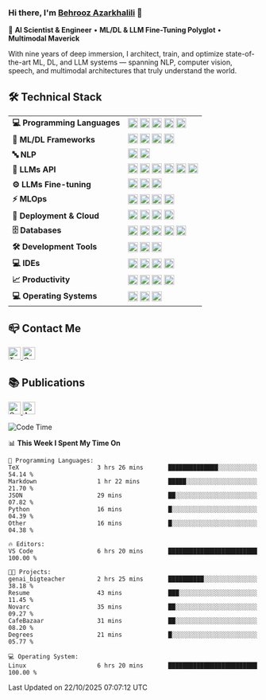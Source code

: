 ### Hi there, I'm [Behrooz Azarkhalili](https://twitter.com/Azarkhalili) 👋

🔬 **AI Scientist & Engineer** • **ML/DL & LLM Fine-Tuning Polyglot** • **Multimodal Maverick**

With nine years of deep immersion, I architect, train, and optimize state-of-the-art ML, DL, and LLM systems — spanning NLP, computer vision, speech, and multimodal architectures that truly understand the world.

<!---
## ⚙️ Core Expertise

### 🧠 LLM Fine-Tuning
- **Parameter-Efficient Techniques:** Implement LoRA, QLoRA, Prefix-Tuning, and Adapter-Tuning using Hugging Face PEFT library to inject lightweight adapters into frozen transformers, cutting memory & parameters by orders of magnitude while maintaining full-scale performance
- **Quantization & Optimization:** Leverage bitsandbytes + 8-bit/4-bit quantization for efficient training and QLoRA benefits on consumer hardware
- **Advanced Training:** Use TRL and Unsloth for instruction-tuning and RLHF workflows, including DPO, GRPO, PPO, and others

### 🔬 Multimodal / Classic ML & DL
- **Neural Architectures:** Build custom transformers, CNNs, and RNNs across text, vision, and audio modalities
- **Research & Development:** Contribute to research & deployment projects at UC Berkeley, Georgia Tech, LAVIVO, and AI VIVO

### 🔄 Full ML Lifecycle
- **End-to-End Pipelines:** Data ingestion → experimentation (MLflow, W&B) → scalable inference (AWS SageMaker, Gradio, Streamlit)

-->
## 🛠️ Technical Stack

<table>
<tr>
<td><strong>💻 Programming Languages</strong></td>
<td>
  <img src="https://img.shields.io/badge/Python-282C34?logo=Python&logoColor=2BA1B9" alt="Python" height="20" />
  <img src="https://img.shields.io/badge/R-282C34?logo=R&logoColor=6F9BBC" alt="R" height="20" />
  <img src="https://img.shields.io/badge/Scala-282C34?logo=Scala&logoColor=DC322F" alt="Scala" height="20" />
  <img src="https://img.shields.io/badge/MATLAB-282C34?logo=mathworks&logoColor=F78F10" alt="MATLAB" height="20" />
  <img src="https://img.shields.io/badge/Octave-282C34?logo=octave" alt="Octave" height="20" />
</td>
</tr>
<tr>
<td><strong>🤖 ML/DL Frameworks</strong></td>
<td>
  <img src="https://img.shields.io/badge/TensorFlow-282C34?logo=tensorflow" alt="TensorFlow" height="20" />
  <img src="https://img.shields.io/badge/PyTorch-282C34?logo=pytorch" alt="PyTorch" height="20" />
  <!-- <img src="https://img.shields.io/badge/JAX-282C34?style=flat" alt="JAX" height="20" /> -->
  <img src="https://img.shields.io/badge/Keras-282C34?logo=keras&logoColor=D00000" alt="Keras" height="20" />
  <img src="https://img.shields.io/badge/Scikit_Learn-282C34?logo=scikit-learn" alt="Scikit Learn" height="20" />
</td>
</tr>
<tr>
<td><strong>🔤 NLP</strong></td>
<td>
  <img src="https://img.shields.io/badge/🤗_Transformers-282C34?logoColor=white" alt="Transformers" height="20" />
  <img src="https://img.shields.io/badge/spaCy-282C34?logo=spacy&logoColor=09A3D5" alt="spaCy" height="20" />
</td>
</tr>
<tr>
<td><strong>🧠 LLMs API</strong></td>
<td>
  <img src="https://img.shields.io/badge/Claude-282C34?logo=claude" alt="Claude" height="20" />
  <img src="https://img.shields.io/badge/OpenAI-282C34?logo=openai" alt="OpenAI" height="20" />
  <img src="https://custom-icon-badges.demolab.com/badge/Deepseek-282C34?logo=deepseek" alt="Deepseek" height="20" />
  <img src="https://img.shields.io/badge/Gemini-282C34?logo=googlegemini&logoColor=008ECC" alt="Gemini" height="20" />
  <img src="https://img.shields.io/badge/🦜🔗_LangChain-282C34?logoColor=white" alt="LangChain" height="20" />
  <img src="https://img.shields.io/badge/Ollama-282C34?logo=ollama" alt="Ollama" height="20" />
</td>
</tr>
<tr>
<td><strong>⚙️ LLMs Fine-tuning</strong></td>
<td>
  <img src="https://img.shields.io/badge/🤗_TRL-282C34?logoColor=white" alt="TRL" height="20" />
  <img src="https://img.shields.io/badge/🤗_PEFT-282C34?logoColor=white" alt="PEFT" height="20" />
  <img src="https://img.shields.io/badge/🦥_Unsloth-282C34?logoColor=white" alt="Unsloth" height="20" />
</td>
</tr>
<tr>
<td><strong>⚡ MLOps</strong></td>
<td>
  <img src="https://img.shields.io/badge/MLflow-282C34?logo=mlflow&logoColor=0194E2" alt="MLflow" height="20" />
  <img src="https://img.shields.io/badge/Weights_&_Biases-282C34?logo=weightsandbiases&logoColor=FFBE00" alt="W&B" height="20" />
  <img src="https://img.shields.io/badge/Apache_Spark-282C34?logo=apache-spark" alt="Apache Spark" height="20" />
  <img src="https://img.shields.io/badge/Apache_Airflow-282C34?logo=apache-airflow&logoColor=AFCB1E" alt="Apache Airflow" height="20" />
</td>
</tr>
<tr>
<td><strong>🚀 Deployment & Cloud</strong></td>
<td>
  <img src="https://custom-icon-badges.demolab.com/badge/AWS-282C34.svg?logo=aws&logoColor=FF9900" alt="AWS" height="20" />
  <img src="https://img.shields.io/badge/Gradio-282C34?logo=gradio&logoColor=FF7C00" alt="Gradio" height="20" />
  <img src="https://img.shields.io/badge/Streamlit-282C34?logo=streamlit" alt="Streamlit" height="20" />
  <img src="https://img.shields.io/badge/Heroku-282C34?logo=heroku&logoColor=A3AAEB" alt="Heroku" height="20" />
</td>
</tr>
<tr>
<td><strong>🗄️ Databases</strong></td>
<td>
  <img src="https://img.shields.io/badge/MongoDB-282C34?logo=mongodb" alt="MongoDB" height="20" />
  <img src="https://img.shields.io/badge/SQLite-282C34?logo=sqlite&logoColor=64AEDC" alt="SQLite" height="20" />
  <img src="https://img.shields.io/badge/PostgreSQL-282C34?logo=postgresql&logoColor=64AEDC" alt="PostgreSQL" height="20" />
  <img src="https://img.shields.io/badge/Weaviate-282C34?style=flat" alt="Weaviate" height="20" />
  <img src="https://img.shields.io/badge/Qdrant-282C34?style=flat" alt="Qdrant" height="20" />
</td>
</tr>
<tr>
<td><strong>🛠️ Development Tools</strong></td>
<td>
  <img src="https://img.shields.io/badge/Git-282C34?logo=git" alt="Git" height="20" />
  <img src="https://img.shields.io/badge/GitHub-282C34?logo=github" alt="GitHub" height="20" />
  <img src="https://img.shields.io/badge/GitLab-282C34?logo=gitlab" alt="GitLab" height="20" />
</td>
</tr>
<tr>
<td><strong>💻 IDEs</strong></td>
<td>
  <img src="https://custom-icon-badges.demolab.com/badge/Visual%20Studio%20Code-282C34.svg?logo=vsc&logoColor=007ACC" alt="VS Code" height="20" />
  <img src="https://img.shields.io/badge/PyCharm-282C34?logo=pycharm" alt="PyCharm" height="20" />
  <!-- <img src="https://img.shields.io/badge/IntelliJ_IDEA-282C34?logo=intellij-idea" alt="IntelliJ IDEA" height="20" /> -->
  <!-- <img src="https://img.shields.io/badge/Jupyter-282C34?logo=jupyter&logoColor=ffffff" alt="Jupyter" height="20" /> -->
  <img src="https://img.shields.io/badge/Colab-282C34?logo=google-colab&logoColor=ffffff" alt="Colab" height="20" />
  <img src="https://img.shields.io/badge/RStudio-282C34?logo=rstudio&logoColor=ffffff" alt="RStudio" height="20" />
</td>
</tr>
<tr>
<td><strong>📈 Productivity</strong></td>
<td>
  <img src="https://img.shields.io/badge/LaTeX-282C34?logo=latex&logoColor=AFCB1E" alt="LaTeX" height="20" />
  <img src="https://img.shields.io/badge/Markdown-282C34?logo=markdown&logoColor=93C6F4" alt="Markdown" height="20" />
  <img src="https://img.shields.io/badge/WakaTime-282C34?logo=wakatime&logoColor=F75000" alt="WakaTime" height="20" />
  <img src="https://img.shields.io/badge/ClickUp-282C34?logo=clickup" alt="ClickUp" height="20" />
</td>
</tr>
<tr>
<td><strong>💻 Operating Systems</strong></td>
<td>
  <img src="https://img.shields.io/badge/Ubuntu-282C34?logo=ubuntu" alt="Ubuntu" height="20" />
  <img src="https://img.shields.io/badge/Linux_Mint-282C34?logo=linux-mint" alt="Linux Mint" height="20" />
  <img src="https://img.shields.io/badge/Debian-282C34?logo=debian&logoColor=D0074E" alt="Debian" height="20" />
</td>
</tr>
</table>

<!--- 
![](https://komarev.com/ghpvc/?username=your-github-username&color=dc143c&style=plastic)
-->

## :mailbox_closed: Contact Me 
<p align="left"> <a href="https://twitter.com/b_azarkhalili" target="_blank"> <img src="https://img.shields.io/badge/Twitter-282C34?logo=twitter" alt="Twitter logo" title="Twitter" height="25" /> </a> <a href="mailto:ermiaazarkhalili@gmail.com?"> <img src="https://img.shields.io/badge/Gmail-282C34?logo=gmail" alt="Gmail logo" title="Gmail" height="25" /> </a> </p>



## :books: Publications
<p align="left"> <a href="https://scholar.google.com/citations?user=Jid12csAAAAJ&hl=en" target="_blank"> <img src="https://img.shields.io/badge/Google Scholar-282C34?logo=google-scholar&logoColor=4D90FE" alt="Google Scholar logo" title="Google Scholar" height="25" /> </a> <a href="https://arxiv.org/search/stat?searchtype=author&query=Azarkhalili%2C+B" target="_blank"> <img src="https://img.shields.io/badge/Arxiv-282C34?logo=arxiv&logoColor=red" alt="Arxiv logo" title="Arxiv" height="25" /> </a> </p>



<!---
![Metrics](https://metrics.lecoq.io/behroozazarkhalili?template=classic&base.community=0&introduction=1&lines=1&introduction.title=true&config.timezone=USA%2FBerkeley)
-->

<!---
# 
# [![Behrooz's github stats](https://github-readme-stats.vercel.app/api?username=behroozazarkhalili&show_icons=true&theme=nord)](https://github.com/anuraghazra/github-readme-stats)

# [![willianrod's wakatime stats](https://github-readme-stats.vercel.app/api/wakatime?username=behroozazarkhalili&range=last_7_days&v=2&theme=nord)](https://github.com/anuraghazra/github-readme-stats)

##
-->


<!--START_SECTION:waka-->
![Code Time](http://img.shields.io/badge/Code%20Time-2%2C436%20hrs%204%20mins-blue)

📊 **This Week I Spent My Time On** 

```text
💬 Programming Languages: 
TeX                      3 hrs 26 mins       ██████████████░░░░░░░░░░░   54.14 % 
Markdown                 1 hr 22 mins        █████░░░░░░░░░░░░░░░░░░░░   21.70 % 
JSON                     29 mins             ██░░░░░░░░░░░░░░░░░░░░░░░   07.82 % 
Python                   16 mins             █░░░░░░░░░░░░░░░░░░░░░░░░   04.39 % 
Other                    16 mins             █░░░░░░░░░░░░░░░░░░░░░░░░   04.38 % 

🔥 Editors: 
VS Code                  6 hrs 20 mins       █████████████████████████   100.00 % 

🐱‍💻 Projects: 
genai_bigteacher         2 hrs 25 mins       ██████████░░░░░░░░░░░░░░░   38.18 % 
Resume                   43 mins             ███░░░░░░░░░░░░░░░░░░░░░░   11.45 % 
Novarc                   35 mins             ██░░░░░░░░░░░░░░░░░░░░░░░   09.27 % 
CafeBazaar               31 mins             ██░░░░░░░░░░░░░░░░░░░░░░░   08.20 % 
Degrees                  21 mins             █░░░░░░░░░░░░░░░░░░░░░░░░   05.77 % 

💻 Operating System: 
Linux                    6 hrs 20 mins       █████████████████████████   100.00 % 
```


 Last Updated on 22/10/2025 07:07:12 UTC
<!--END_SECTION:waka-->
